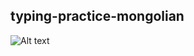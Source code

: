 ## typing-practice-mongolian

![Alt text](https://drive.google.com/uc?export=view&id=0B3XkfYbZArSfNUdOZ3ZreHNsMU0)